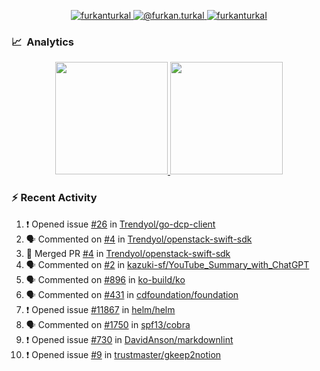 <p align="center">
  <a href="https://linkedin.com/in/furkanturkal" target="blank">
    <img src="https://img.shields.io/badge/linkedin-%230077B5.svg?&style=for-the-badge&logo=linkedin&logoColor=white" alt="furkanturkal" />
  </a>
  <a href="https://medium.com/@furkan.turkal" target="blank">
    <img src="https://img.shields.io/badge/medium-%2312100E.svg?&style=for-the-badge&logo=medium&logoColor=white" alt="@furkan.turkal" />
  </a>
  <a href="https://twitter.com/furkanturkaI" target="blank">
    <img src="https://img.shields.io/badge/Twitter-1DA1F2?style=for-the-badge&logo=twitter&logoColor=white" alt="furkanturkaI" />
  </a>
</p>

### 📈 &nbsp;Analytics

<p align="center">
  <a href="https://coderstats.net/github/#Dentrax">
    <img height="180em" src="https://github-readme-stats-eight-theta.vercel.app/api?username=Dentrax&show_icons=true&theme=algolia&include_all_commits=true&count_private=true&line_height=26"/>
    <img height="180em" src="https://github-readme-stats-eight-theta.vercel.app/api/top-langs/?username=Dentrax&layout=compact&langs_count=8&theme=algolia&line_height=26"/>
  </a>
</p>

### :zap: Recent Activity

<!--START_SECTION:activity-->
1. ❗️ Opened issue [#26](https://github.com/Trendyol/go-dcp-client/issues/26) in [Trendyol/go-dcp-client](https://github.com/Trendyol/go-dcp-client)
2. 🗣 Commented on [#4](https://github.com/Trendyol/openstack-swift-sdk/issues/4) in [Trendyol/openstack-swift-sdk](https://github.com/Trendyol/openstack-swift-sdk)
3. 🎉 Merged PR [#4](https://github.com/Trendyol/openstack-swift-sdk/pull/4) in [Trendyol/openstack-swift-sdk](https://github.com/Trendyol/openstack-swift-sdk)
4. 🗣 Commented on [#2](https://github.com/kazuki-sf/YouTube_Summary_with_ChatGPT/issues/2) in [kazuki-sf/YouTube_Summary_with_ChatGPT](https://github.com/kazuki-sf/YouTube_Summary_with_ChatGPT)
5. 🗣 Commented on [#896](https://github.com/ko-build/ko/issues/896) in [ko-build/ko](https://github.com/ko-build/ko)
6. 🗣 Commented on [#431](https://github.com/cdfoundation/foundation/issues/431) in [cdfoundation/foundation](https://github.com/cdfoundation/foundation)
7. ❗️ Opened issue [#11867](https://github.com/helm/helm/issues/11867) in [helm/helm](https://github.com/helm/helm)
8. 🗣 Commented on [#1750](https://github.com/spf13/cobra/issues/1750) in [spf13/cobra](https://github.com/spf13/cobra)
9. ❗️ Opened issue [#730](https://github.com/DavidAnson/markdownlint/issues/730) in [DavidAnson/markdownlint](https://github.com/DavidAnson/markdownlint)
10. ❗️ Opened issue [#9](https://github.com/trustmaster/gkeep2notion/issues/9) in [trustmaster/gkeep2notion](https://github.com/trustmaster/gkeep2notion)
<!--END_SECTION:activity-->
